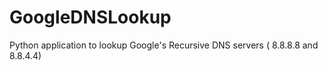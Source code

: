 # GoogleDNSLookup
Python application to lookup Google's Recursive DNS servers ( 8.8.8.8 and 8.8.4.4)

